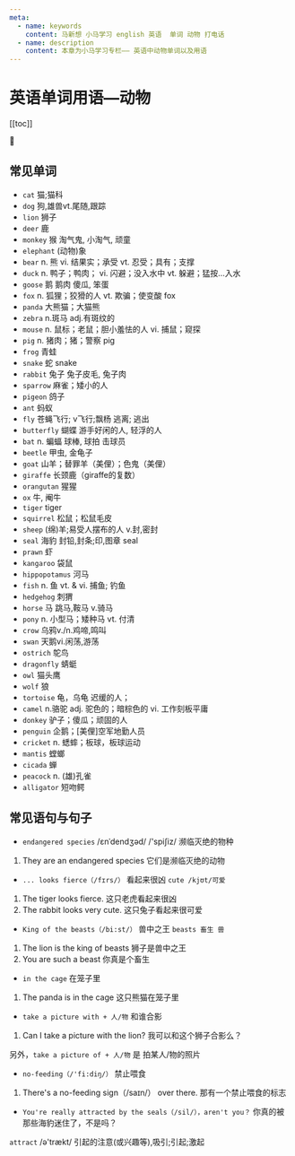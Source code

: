 ```yaml
---
meta:
  - name: keywords
    content: 马新想 小马学习 english 英语  单词 动物 打电话
  - name: description
    content: 本章为小马学习专栏—— 英语中动物单词以及用语
---
```


# 英语单词用语—动物

[[toc]]

:horse: 

## 常见单词

- `cat` <Badge text="/kæt/" />  猫;猫科 
- `dog`  <Badge text="/dɔɡ/" /> 狗,雄兽vt.尾随,跟踪 
- `lion`  <Badge text="/'laɪən/" />   狮子
- `deer`  <Badge text="/dɪr/" /> 鹿
- `monkey` <Badge text="/'mʌŋki/" />  猴 淘气鬼, 小淘气, 顽童
- `elephant` <Badge text="/'ɛlɪfənt/" />  (动物)象
- `bear`  <Badge text="/bɛr/" /> n. 熊 vi. 结果实；承受 vt. 忍受；具有；支撑
- `duck`  <Badge text="/dʌk/" />n. 鸭子；鸭肉； vi. 闪避；没入水中 vt. 躲避；猛按…入水
- `goose`  <Badge text="/ɡus/" /> 鹅 鹅肉 傻瓜, 笨蛋
- `fox` <Badge text="/fɑks/" />  n. 狐狸；狡猾的人 vt. 欺骗；使变酸 fox
- `panda` <Badge text="/'pændə/" />  大熊猫；大猫熊
- `zebra` <Badge text="/ˈzibrə/" />  n.斑马  adj.有斑纹的
- `mouse` <Badge text="/maʊs/" />  n. 鼠标；老鼠；胆小羞怯的人 vi. 捕鼠；窥探
- `pig`  <Badge text="/pɪɡ/" /> n. 猪肉；猪；警察 pig
- `frog`  <Badge text="/frɔɡ/" /> 青蛙
- `snake` <Badge text="/snek/" />   蛇 snake
- `rabbit` <Badge text="/'ræbɪt/" />  兔子 兔子皮毛, 兔子肉
- `sparrow` <Badge text="/'spæro/" />   麻雀；矮小的人
- `pigeon` <Badge text="/'pɪdʒɪn/" />  鸽子
- `ant`  <Badge text="/ænt/" /> 蚂蚁
- `fly` 苍蝇飞行;  v飞行;飘杨  逃离; 逃出
- `butterfly`  <Badge text="/'bʌtɚflaɪ/" /> 蝴蝶 游手好闲的人, 轻浮的人
- `bat`  <Badge text="/bæt/" /> n. 蝙蝠 球棒, 球拍 击球员
- `beetle`  <Badge text="/ˈbitl/" /> 甲虫, 金龟子 
- `goat`  <Badge text="/ɡot/" /> 山羊；替罪羊（美俚）；色鬼（美俚）
- `giraffe`  <Badge text="/dʒə'ræf/" /> 长颈鹿（giraffe的复数）
- `orangutan`  <Badge text="/ˌɔræŋ'ʊtæn/" /> 猩猩
- `ox` 牛, 阉牛
- `tiger` <Badge text="/'taɪɡɚ/" />  tiger
- `squirrel` <Badge text="/'skwɝəl/" />  松鼠；松鼠毛皮
- `sheep` <Badge text="/ʃip/" />   (绵)羊;易受人摆布的人 v.封,密封
- `seal`  <Badge text="/sil/" /> 海豹 封铅,封条;印,图章 seal
- `prawn`  <Badge text="/prɔn/" /> 虾
- `kangaroo`  <Badge text="/ˌkæŋɡə'ru/" /> 袋鼠
- `hippopotamus` <Badge text="/ˌhɪpəˈpɑtəməs/" />  河马
- `fish`  <Badge text="/fɪʃ/" /> n. 鱼 vt. & vi. 捕鱼; 钓鱼
- `hedgehog` <Badge text="/'hɛdʒhɔɡ/" />  刺猬
- `horse`  <Badge text="/hɔrs/" /> 马 跳马,鞍马 v.骑马
- `pony` <Badge text="/'poni/" />  n. 小型马；矮种马  vt. 付清
- `crow` <Badge text="/kro/" />   乌鸦v./n.鸡啼,鸣叫
- `swan`  <Badge text="/swɑn/" /> 天鹅vi.闲荡,游荡
- `ostrich` <Badge text="/'ɔstrɪtʃ/" />  鸵鸟
- `dragonfly` <Badge text="/'dræɡənflaɪ/" />  蜻蜓
- `owl` <Badge text="/aʊl/" />  猫头鹰
- `wolf`  <Badge text="/wʊlf/" /> 狼
- `tortoise` <Badge text="/'tɔrtəs/" />  龟，乌龟  迟缓的人；
- `camel`  <Badge text="/'kæml/" /> n.骆驼 adj. 驼色的；暗棕色的 vi. 工作刻板平庸
- `donkey`  <Badge text="/'dɔŋki/" /> 驴子；傻瓜；顽固的人
- `penguin`  <Badge text="/'pɛŋɡwɪn/" />  企鹅；[美俚]空军地勤人员
- `cricket`  <Badge text="/'krɪkɪt/" /> n. 蟋蟀；板球，板球运动
- `mantis`  <Badge text="/'mæntɪs/" /> 螳螂
- `cicada` <Badge text="/sɪ'kedɚ/" />  蝉
- `peacock` <Badge text="/'pikɑk/" />  n. (雄)孔雀
- `alligator` <Badge text="/'ælɪɡetɚ/" />   短吻鳄

## 常见语句与句子

- `endangered species` /ɛnˈdendʒəd/ /'spiʃiz/ 濒临灭绝的物种

1. They are an endangered species 它们是濒临灭绝的动物

- `... looks fierce（/fɪrs/）` 看起来很凶  `cute /kjʊt/可爱`

1. The tiger looks fierce. 这只老虎看起来很凶
2. The rabbit looks very cute. 这只兔子看起来很可爱

- `King of the beasts（/bi:st/）` 兽中之王 `beasts 畜生 兽`

1. The lion is the king of beasts 狮子是兽中之王
2. You are such a beast 你真是个畜生 

- `in the cage` 在笼子里

1. The panda is in the cage 这只熊猫在笼子里

- `take a picture with + 人/物` 和谁合影  

1. Can I take a picture with the lion? 我可以和这个狮子合影么？

另外，`take a picture of + 人/物` 是 拍某人/物的照片


- `no-feeding（/'fi:diŋ/）` 禁止喂食

1. There's a no-feeding sign（/saɪn/） over there. 那有一个禁止喂食的标志


- `You're really attracted by the seals（/sil/），aren't you？`  你真的被那些海豹迷住了，不是吗？

`attract` /ə'trækt/ 引起的注意(或兴趣等),吸引;引起;激起

